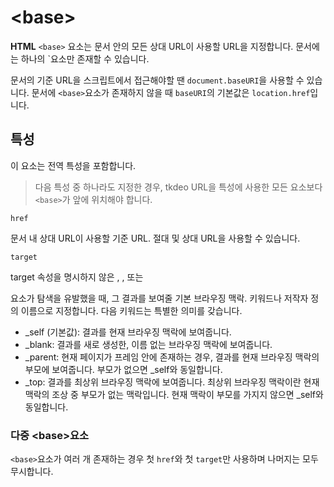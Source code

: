 # \<base>

**HTML** `<base>` 요소는 문서 안의 모든 상대 URL이 사용할 URL을 지정합니다. 문서에는 하나의 `<base>요소만 존재할 수 있습니다.

문서의 기준 URL을 스크립트에서 접근해야할 땐 `document.baseURI`을 사용할 수 있습니다. 문서에 `<base>`요소가 존재하지 않을 때 `baseURI`의 기본값은 `location.href`입니다.

## 특성

이 요소는 전역 특성을 포함합니다.

> 다음 특성 중 하나라도 지정한 경우, tkdeo URL을 특성에 사용한 모든 요소보다 `<base>`가 앞에 위치해야 합니다.

`href`

문서 내 상대 URL이 사용할 기준 URL. 절대 및 상대 URL을 사용할 수 있습니다.

`target`

target 속성을 명시하지 않은 <a>, <area>, 또는 <form> 요소가 탐색을 유발했을 때, 그 결과를 보여줄 기본 브라우징 맥락. 키워드나 저작자 정의 이름으로 지정합니다.
다음 키워드는 특별한 의미를 갖습니다.

- \_self (기본값): 결과를 현재 브라우징 맥락에 보여줍니다.
- \_blank: 결과를 새로 생성한, 이름 없는 브라우징 맥락에 보여줍니다.
- \_parent: 현재 페이지가 프레임 안에 존재하는 경우, 결과를 현재 브라우징 맥락의 부모에 보여줍니다. 부모가 없으면 \_self와 동일합니다.
- \_top: 결과를 최상위 브라우징 맥락에 보여줍니다. 최상위 브라우징 맥락이란 현재 맥락의 조상 중 부모가 없는 맥락입니다. 현재 맥락이 부모를 가지지 않으면 \_self와 동일합니다.

### 다중 \<base>요소

`<base>`요소가 여러 개 존재하는 경우 첫 `href`와 첫 `target`만 사용하며 나머지는 모두 무시합니다.
